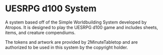 # UESRPG d100 System

A system based off of the Simple Worldbuilding System developed by Atropos. It is designed to play the UESRPG d100 game and includes sheets, items, and creature compendiums.

The tokens and artwork are provided by 2MinuteTabletop and are authorized to be used in this system by the copyright holder.
